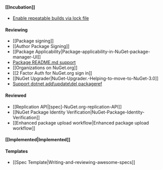 #### [[Incubation]] 
* [Enable repeatable builds via lock file](https://github.com/NuGet/Home/wiki/Enable-repeatable-builds-for-PackageReference-based-projects)

#### Reviewing
* [[Package signing]]
* [[Author Package Signing]]
* [[Package Applicability|Package-applicability-in-NuGet-package-manager-UI]]
* [Package README.md support](Package-README.md-support)
* [[Organizations on NuGet.org]]
* [[2 Factor Auth for NuGet.org sign in]]
* [[NuGet Upgrader|NuGet-Upgrader.-Helping-to-move-to-NuGet-3.0]]
* [Support dotnet add\update\del packageref](https://github.com/NuGet/Home/wiki/Support-dotnet-add%7Cupdate%7Cremove-pkg)

#### Reviewed
* [[Replication API|[spec]-NuGet.org-replication-API]]
* [[NuGet Package Identity Verification|NuGet-Package-Identity-Verification]]
* [[Enhanced package upload workflow|Enhanced package upload workflow]]

#### [[Implemented|Implemented]]

#### Templates
* [[Spec Template|Writing-and-reviewing-awesome-specs]]
